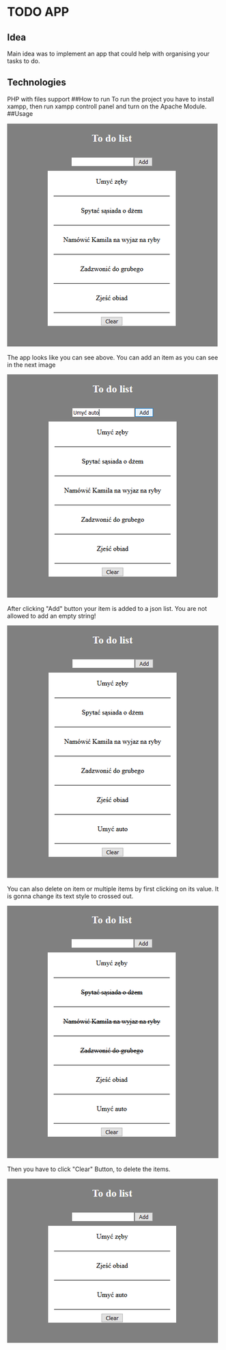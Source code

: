 # TODO APP

## Idea
Main idea was to implement an app that could help with organising your tasks to do.
## Technologies
PHP with files support
##How to run
To run the project you have to install xampp, then run xampp controll panel and turn on the Apache Module.
##Usage

![MainView](./images/items.png)

The app looks like you can see above.
You can add an item as you can see in the next image

![BeginningAddingItem](./images/beginAddingItems.png)

After clicking "Add" button your item is added to a json list. You are not allowed to add an empty string!

![ItemAdded](./images/itemAdded.png)

You can also delete on item or multiple items by first clicking on its value.
It is gonna change its text style to crossed out.

![ChooseItemsToDelete](./images/beginDeletingItems.png)

Then you have to click "Clear" Button, to delete the items.

![ItemsDeleted](./images/itemsDeleted.png)

